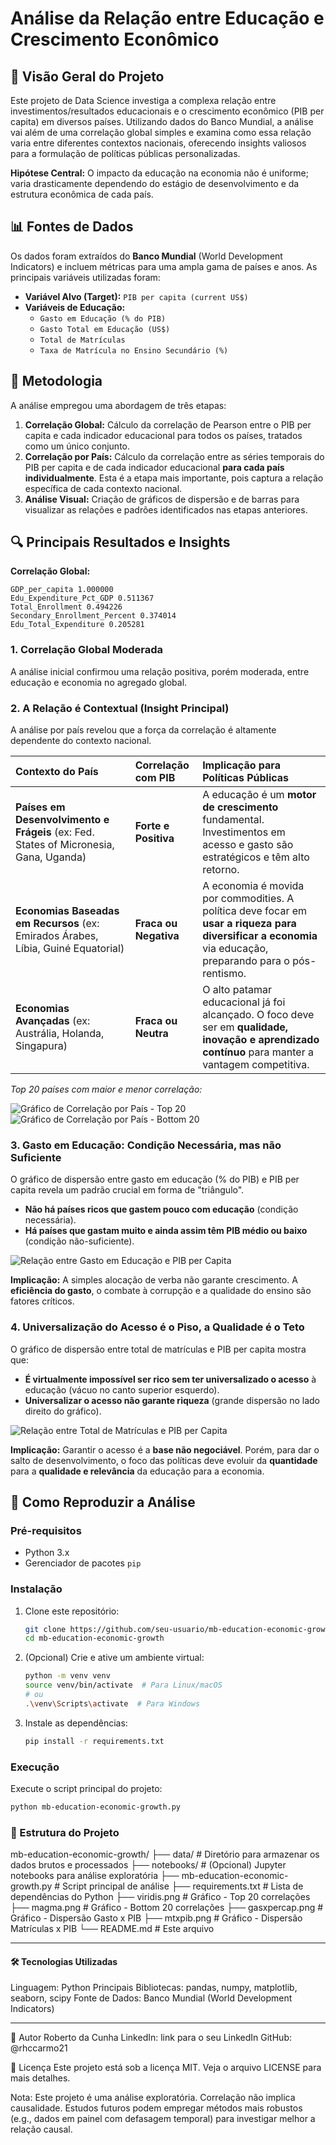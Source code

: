 # Análise da Relação entre Educação e Crescimento Econômico

## 📌 Visão Geral do Projeto

Este projeto de Data Science investiga a complexa relação entre investimentos/resultados educacionais e o crescimento econômico (PIB per capita) em diversos países. Utilizando dados do Banco Mundial, a análise vai além de uma correlação global simples e examina como essa relação varia entre diferentes contextos nacionais, oferecendo insights valiosos para a formulação de políticas públicas personalizadas.

**Hipótese Central:** O impacto da educação na economia não é uniforme; varia drasticamente dependendo do estágio de desenvolvimento e da estrutura econômica de cada país.

## 📊 Fontes de Dados

Os dados foram extraídos do **Banco Mundial** (World Development Indicators) e incluem métricas para uma ampla gama de países e anos. As principais variáveis utilizadas foram:

- **Variável Alvo (Target):** `PIB per capita (current US$)`
- **Variáveis de Educação:**
  - `Gasto em Educação (% do PIB)`
  - `Gasto Total em Educação (US$)`
  - `Total de Matrículas`
  - `Taxa de Matrícula no Ensino Secundário (%)`

## 🧪 Metodologia

A análise empregou uma abordagem de três etapas:

1. **Correlação Global:** Cálculo da correlação de Pearson entre o PIB per capita e cada indicador educacional para todos os países, tratados como um único conjunto.
2. **Correlação por País:** Cálculo da correlação entre as séries temporais do PIB per capita e de cada indicador educacional **para cada país individualmente**. Esta é a etapa mais importante, pois captura a relação específica de cada contexto nacional.
3. **Análise Visual:** Criação de gráficos de dispersão e de barras para visualizar as relações e padrões identificados nas etapas anteriores.

## 🔍 Principais Resultados e Insights

**Correlação Global:**

```
GDP_per_capita 1.000000
Edu_Expenditure_Pct_GDP 0.511367
Total_Enrollment 0.494226
Secondary_Enrollment_Percent 0.374014
Edu_Total_Expenditure 0.205281
```

### 1. Correlação Global Moderada
A análise inicial confirmou uma relação positiva, porém moderada, entre educação e economia no agregado global.

### 2. A Relação é Contextual (Insight Principal)
A análise por país revelou que a força da correlação é altamente dependente do contexto nacional.

| Contexto do País | Correlação com PIB | Implicação para Políticas Públicas |
| :--- | :--- | :--- |
| **Países em Desenvolvimento e Frágeis** (ex: Fed. States of Micronesia, Gana, Uganda) | **Forte e Positiva** | A educação é um **motor de crescimento** fundamental. Investimentos em acesso e gasto são estratégicos e têm alto retorno. |
| **Economias Baseadas em Recursos** (ex: Emirados Árabes, Líbia, Guiné Equatorial) | **Fraca ou Negativa** | A economia é movida por commodities. A política deve focar em **usar a riqueza para diversificar a economia** via educação, preparando para o pós-rentismo. |
| **Economias Avançadas** (ex: Austrália, Holanda, Singapura) | **Fraca ou Neutra** | O alto patamar educacional já foi alcançado. O foco deve ser em **qualidade, inovação e aprendizado contínuo** para manter a vantagem competitiva. |

*Top 20 países com maior e menor correlação:*

![Gráfico de Correlação por País - Top 20](viridis.png)
![Gráfico de Correlação por País - Bottom 20](magma.png)

### 3. Gasto em Educação: Condição Necessária, mas não Suficiente
O gráfico de dispersão entre gasto em educação (% do PIB) e PIB per capita revela um padrão crucial em forma de "triângulo".

- **Não há países ricos que gastem pouco com educação** (condição necessária).
- **Há países que gastam muito e ainda assim têm PIB médio ou baixo** (condição não-suficiente).

![Relação entre Gasto em Educação e PIB per Capita](gasxpercap.png)

**Implicação:** A simples alocação de verba não garante crescimento. A **eficiência do gasto**, o combate à corrupção e a qualidade do ensino são fatores críticos.

### 4. Universalização do Acesso é o Piso, a Qualidade é o Teto
O gráfico de dispersão entre total de matrículas e PIB per capita mostra que:
- **É virtualmente impossível ser rico sem ter universalizado o acesso** à educação (vácuo no canto superior esquerdo).
- **Universalizar o acesso não garante riqueza** (grande dispersão no lado direito do gráfico).

![Relação entre Total de Matrículas e PIB per Capita](mtxpib.png)

**Implicação:** Garantir o acesso é a **base não negociável**. Porém, para dar o salto de desenvolvimento, o foco das políticas deve evoluir da **quantidade** para a **qualidade e relevância** da educação para a economia.

## 🚀 Como Reproduzir a Análise

### Pré-requisitos
- Python 3.x
- Gerenciador de pacotes `pip`

### Instalação
1. Clone este repositório:
    ```bash
    git clone https://github.com/seu-usuario/mb-education-economic-growth.git
    cd mb-education-economic-growth
    ```
2. (Opcional) Crie e ative um ambiente virtual:
    ```bash
    python -m venv venv
    source venv/bin/activate  # Para Linux/macOS
    # ou
    .\venv\Scripts\activate  # Para Windows
    ```
3. Instale as dependências:
    ```bash
    pip install -r requirements.txt
    ```

### Execução
Execute o script principal do projeto:
```bash
python mb-education-economic-growth.py
```

### 📂 Estrutura do Projeto
mb-education-economic-growth/
├── data/                   # Diretório para armazenar os dados brutos e processados
├── notebooks/              # (Opcional) Jupyter notebooks para análise exploratória
├── mb-education-economic-growth.py # Script principal de análise
├── requirements.txt        # Lista de dependências do Python
├── viridis.png             # Gráfico - Top 20 correlações
├── magma.png               # Gráfico - Bottom 20 correlações
├── gasxpercap.png          # Gráfico - Dispersão Gasto x PIB
├── mtxpib.png              # Gráfico - Dispersão Matrículas x PIB
└── README.md               # Este arquivo

---

#### 🛠 Tecnologias Utilizadas
Linguagem: Python
Principais Bibliotecas: pandas, numpy, matplotlib, seaborn, scipy
Fonte de Dados: Banco Mundial (World Development Indicators)

----
👤 Autor Roberto da Cunha
LinkedIn: link para o seu LinkedIn
GitHub: @rhccarmo21

📄 Licença
Este projeto está sob a licença MIT. Veja o arquivo LICENSE para mais detalhes.

Nota: Este projeto é uma análise exploratória. Correlação não implica causalidade. Estudos futuros podem empregar métodos mais robustos (e.g., dados em painel com defasagem temporal) para investigar melhor a relação causal.
